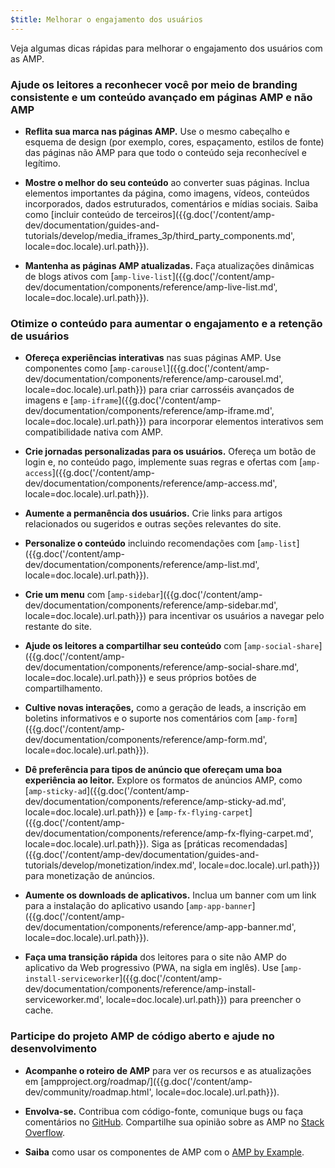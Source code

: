 ```yaml
---
$title: Melhorar o engajamento dos usuários
---
```


Veja algumas dicas rápidas para melhorar o engajamento dos usuários com as AMP.

### Ajude os leitores a reconhecer você por meio de branding consistente e um conteúdo avançado em páginas AMP e não AMP

- **Reflita sua marca nas páginas AMP.** Use o mesmo cabeçalho e esquema de design (por exemplo, cores, espaçamento, estilos de fonte) das páginas não AMP para que todo o conteúdo seja reconhecível e legítimo.

- **Mostre o melhor do seu conteúdo** ao converter suas páginas. Inclua elementos importantes da página, como imagens, vídeos, conteúdos incorporados, dados estruturados, comentários e mídias sociais. Saiba como [incluir conteúdo de terceiros]({{g.doc('/content/amp-dev/documentation/guides-and-tutorials/develop/media_iframes_3p/third_party_components.md', locale=doc.locale).url.path}}).

- **Mantenha as páginas AMP atualizadas.** Faça atualizações dinâmicas de blogs ativos com [`amp-live-list`]({{g.doc('/content/amp-dev/documentation/components/reference/amp-live-list.md', locale=doc.locale).url.path}}).

### Otimize o conteúdo para aumentar o engajamento e a retenção de usuários

- **Ofereça experiências interativas** nas suas páginas AMP. Use componentes como [`amp-carousel`]({{g.doc('/content/amp-dev/documentation/components/reference/amp-carousel.md', locale=doc.locale).url.path}}) para criar carrosséis avançados de imagens e [`amp-iframe`]({{g.doc('/content/amp-dev/documentation/components/reference/amp-iframe.md', locale=doc.locale).url.path}}) para incorporar elementos interativos sem compatibilidade nativa com AMP.

- **Crie jornadas personalizadas para os usuários.** Ofereça um botão de login e, no conteúdo pago, implemente suas regras e ofertas com [`amp-access`]({{g.doc('/content/amp-dev/documentation/components/reference/amp-access.md', locale=doc.locale).url.path}}).

- **Aumente a permanência dos usuários.** Crie links para artigos relacionados ou sugeridos e outras seções relevantes do site.

- **Personalize o conteúdo** incluindo recomendações com [`amp-list`]({{g.doc('/content/amp-dev/documentation/components/reference/amp-list.md', locale=doc.locale).url.path}}).

- **Crie um menu** com [`amp-sidebar`]({{g.doc('/content/amp-dev/documentation/components/reference/amp-sidebar.md', locale=doc.locale).url.path}}) para incentivar os usuários a navegar pelo restante do site.

- **Ajude os leitores a compartilhar seu conteúdo** com [`amp-social-share`]({{g.doc('/content/amp-dev/documentation/components/reference/amp-social-share.md', locale=doc.locale).url.path}}) e seus próprios botões de compartilhamento.

- **Cultive novas interações,** como a geração de leads, a inscrição em boletins informativos e o suporte nos comentários com [`amp-form`]({{g.doc('/content/amp-dev/documentation/components/reference/amp-form.md', locale=doc.locale).url.path}}).

- **Dê preferência para tipos de anúncio que ofereçam uma boa experiência ao leitor.** Explore os formatos de anúncios AMP, como [`amp-sticky-ad`]({{g.doc('/content/amp-dev/documentation/components/reference/amp-sticky-ad.md', locale=doc.locale).url.path}}) e [`amp-fx-flying-carpet`]({{g.doc('/content/amp-dev/documentation/components/reference/amp-fx-flying-carpet.md', locale=doc.locale).url.path}}). Siga as [práticas recomendadas]({{g.doc('/content/amp-dev/documentation/guides-and-tutorials/develop/monetization/index.md', locale=doc.locale).url.path}}) para monetização de anúncios.

- **Aumente os downloads de aplicativos.**
Inclua um banner com um link para a instalação do aplicativo usando [`amp-app-banner`]({{g.doc('/content/amp-dev/documentation/components/reference/amp-app-banner.md', locale=doc.locale).url.path}}).

- **Faça uma transição rápida** dos leitores para o site não AMP do aplicativo da Web progressivo (PWA, na sigla em inglês). Use [`amp-install-serviceworker`]({{g.doc('/content/amp-dev/documentation/components/reference/amp-install-serviceworker.md', locale=doc.locale).url.path}}) para preencher o cache.

### Participe do projeto AMP de código aberto e ajude no desenvolvimento

- **Acompanhe o roteiro de AMP** para ver os recursos e as atualizações em [ampproject.org/roadmap/]({{g.doc('/content/amp-dev/community/roadmap.html', locale=doc.locale).url.path}}).

- **Envolva-se.** Contribua com código-fonte, comunique bugs ou faça comentários no [GitHub](https://github.com/ampproject/amphtml/blob/master/CONTRIBUTING.md). Compartilhe sua opinião sobre as AMP no [Stack Overflow](https://stackoverflow.com/questions/tagged/amp-html).

- **Saiba** como usar os componentes de AMP com o [AMP by Example](https://ampbyexample.com/).
